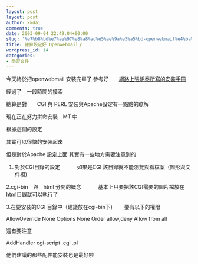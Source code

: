 ```yaml
---
layout: post
layout: post
author: kkdai
comments: true
date: 2003-09-04 22:49:04+00:00
slug: '%e7%b8%bd%e7%ae%97%e8%a8%ad%e5%ae%9a%e5%a5%bd-openwebmail%e4%ba%86'
title: 總算設定好 Openwebmail了
wordpress_id: 14
categories:
- 學習文件
---
```


今天終於把openwebmail 安裝完畢了
參考好　　[網路上張明泰所寫的安裝手冊](http://netlab.kh.edu.tw/board/view_top.asp?messageid=867)

經過了　一段時間的摸索

總算是對　　CGI 與 PERL 安裝與Apache設定有一點點的瞭解
<!-- more -->
現在正在努力拼命安裝　MT 中







根據這個的設定

其實可以很快的安裝起來


但是對於Apache 設定上面
其實有一些地方需要注意到的

1. 對於CGI目錄的設定
　　　如果是CGI 該目錄就不能瀏覽與看檔案（圖形與文件檔)

2.cgi-bin　與　html 分開的概念
　　　基本上只要把該CGI需要的圖片檔放在html目錄就可以執行了

3.在要安裝的CGI 目錄中（建議放在cgi-bin下)
　　要有以下的權限

AllowOverride None
Options None
Order allow,deny
Allow from all


還有要注意

AddHandler cgi-script .cgi .pl



他們建議的那些配件能安裝也是最好啦
